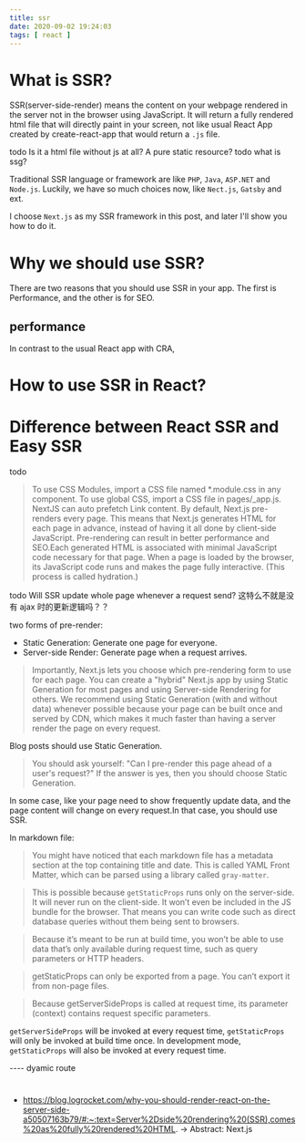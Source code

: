 ```yaml
---
title: ssr
date: 2020-09-02 19:24:03
tags: [ react ]
---
```

# What is SSR?
SSR(server-side-render) means the content on your webpage rendered in the server not in the browser using JavaScript. It will return a fully rendered html file that will directly paint in your screen, not like usual React App created by create-react-app that would return a `.js` file.

todo Is it a html file without js at all? A pure static resource?
todo what is ssg?

Traditional SSR language or framework are like `PHP`, `Java`, `ASP.NET` and `Node.js`. Luckily, we have so much choices now, like `Nect.js`, `Gatsby` and ext. 

I choose `Next.js` as my SSR framework in this post, and later I'll show you how to do it.

# Why we should use SSR?
There are two reasons that you should use SSR in your app. The first is Performance, and the other is for SEO.

## performance
In contrast to the usual React app with CRA, 

# How to use SSR in React?

# Difference between React SSR and Easy SSR

todo
> To use CSS Modules, import a CSS file named *.module.css in any component.
To use global CSS, import a CSS file in pages/_app.js.
> NextJS can auto prefetch Link content.
> By default, Next.js pre-renders every page. This means that Next.js generates HTML for each page in advance, instead of having it all done by client-side JavaScript. Pre-rendering can result in better performance and SEO.Each generated HTML is associated with minimal JavaScript code necessary for that page. When a page is loaded by the browser, its JavaScript code runs and makes the page fully interactive. (This process is called hydration.)

todo Will SSR update whole page whenever a request send?
这特么不就是没有 ajax 时的更新逻辑吗？？

two forms of pre-render:
- Static Generation: Generate one page for everyone.
- Server-side Render: Generate page when a request arrives.

> Importantly, Next.js lets you choose which pre-rendering form to use for each page. You can create a "hybrid" Next.js app by using Static Generation for most pages and using Server-side Rendering for others.
> We recommend using Static Generation (with and without data) whenever possible because your page can be built once and served by CDN, which makes it much faster than having a server render the page on every request.

Blog posts should use Static Generation.

> You should ask yourself: "Can I pre-render this page ahead of a user's request?" If the answer is yes, then you should choose Static Generation.

In some case, like your page need to show frequently update data, and the page content will change on every request.In that case, you should use SSR.

In markdown file:
> You might have noticed that each markdown file has a metadata section at the top containing title and date. This is called YAML Front Matter, which can be parsed using a library called `gray-matter`.

> This is possible because `getStaticProps` runs only on the server-side. It will never run on the client-side. It won’t even be included in the JS bundle for the browser. That means you can write code such as direct database queries without them being sent to browsers.

> Because it’s meant to be run at build time, you won’t be able to use data that’s only available during request time, such as query parameters or HTTP headers.

> getStaticProps can only be exported from a page. You can’t export it from non-page files.

> Because getServerSideProps is called at request time, its parameter (context) contains request specific parameters.

`getServerSideProps` will be invoked at every request time, `getStaticProps` will only be invoked at build time once.
In development mode, `getStaticProps` will also be invoked at every request time.

---- dyamic route

<!-- =========================================== -->

# 
- https://blog.logrocket.com/why-you-should-render-react-on-the-server-side-a50507163b79/#:~:text=Server%2Dside%20rendering%20(SSR),comes%20as%20fully%20rendered%20HTML.
-> Abstract: Next.js